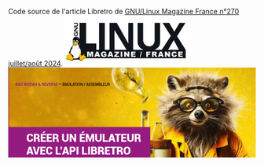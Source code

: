 Code source de l'article Libretro de [GNU/Linux Magazine France n°270 juillet/août 2024](https://connect.ed-diamond.com/gnu-linux-magazine/glmf-270).
![GNU/Linux Magazine France Logo](/images/glmf.png)
![Créer un émulateur avec l'API Libretro](/images/glmf_header.png)
